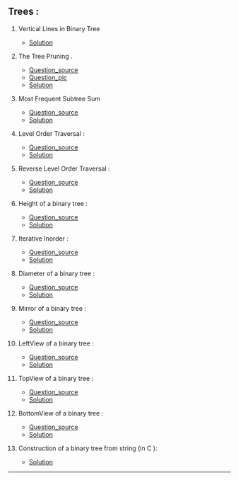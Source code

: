 ## Trees :

1. Vertical Lines in Binary Tree

   - [Solution](https://github.com/karthik-siru/practice-simple/blob/main/trees/unique_lines_in_binary_tree.py)

2. The Tree Pruning .

   - [Question_source](https://binarysearch.com/problems/Tree-Pruning) <br>
   - [Question_pic](https://github.com/karthik-siru/practice-simple/blob/main/trees/tree_pruning.jpg)<br>
   - [Solution](https://github.com/karthik-siru/practice-simple/blob/main/trees/tree_pruning.py)<br>

3. Most Frequent Subtree Sum

   - [Question_source](https://binarysearch.com/problems/Most-Frequent-Subtree-Sum) <br>
   - [Solution](https://github.com/karthik-siru/practice-simple/blob/main/trees/most_frequent_subtree_sum.py)<br>

4. Level Order Traversal :

   - [Question_source](https://practice.geeksforgeeks.org/problems/level-order-traversal/1#) <br>
   - [Solution](https://github.com/karthik-siru/practice-simple/blob/main/trees/levelorder.py)<br>

5. Reverse Level Order Traversal :

   - [Question_source](https://practice.geeksforgeeks.org/problems/reverse-level-order-traversal/1#) <br>
   - [Solution](https://github.com/karthik-siru/practice-simple/blob/main/trees/reverselevelorder.py)<br>

6. Height of a binary tree :

   - [Question_source](https://practice.geeksforgeeks.org/problems/height-of-binary-tree/1#) <br>
   - [Solution](https://github.com/karthik-siru/practice-simple/blob/main/trees/height.py)<br>

7. Iterative Inorder :

   - [Question_source](https://www.techiedelight.com/inorder-tree-traversal-iterative-recursive/) <br>
   - [Solution](https://github.com/karthik-siru/practice-simple/blob/main/trees/inorder.py)<br>

8. Diameter of a binary tree :

   - [Question_source](https://practice.geeksforgeeks.org/problems/diameter-of-binary-tree/1#) <br>
   - [Solution](https://github.com/karthik-siru/practice-simple/blob/main/trees/diameter.py)<br>

9. Mirror of a binary tree :

   - [Question_source](https://www.geeksforgeeks.org/create-a-mirror-tree-from-the-given-binary-tree/) <br>
   - [Solution](https://github.com/karthik-siru/practice-simple/blob/main/trees/mirror.py)<br>

10. LeftView of a binary tree :

    - [Question_source](https://practice.geeksforgeeks.org/problems/left-view-of-binary-tree/1#) <br>
    - [Solution](https://github.com/karthik-siru/practice-simple/blob/main/trees/leftView.py)<br>

11. TopView of a binary tree :

    - [Question_source](https://practice.geeksforgeeks.org/problems/top-view-of-binary-tree/1#) <br>
    - [Solution](https://github.com/karthik-siru/practice-simple/blob/main/trees/topView.py)<br>

12. BottomView of a binary tree :

    - [Question_source](https://www.techiedelight.com/print-bottom-view-of-binary-tree/) <br>
    - [Solution](https://github.com/karthik-siru/practice-simple/blob/main/trees/bottomView.py)<br>

13. Construction of a binary tree from string (in C ):
    - [Solution](https://github.com/karthik-siru/practice-simple/blob/main/trees/tree_from_string.c)<br>

---
